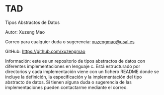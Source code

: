 # TAD
Tipos Abstractos de Datos

Autor: Xuzeng Mao

Correo para cualquier duda o sugerencia: xuzengmao@usal.es

GitHub: https://github.com/xuzengmao

Información: este es un repositorio de tipos abstractos de datos con diferentes implementaciones en lenguaje c. Está estructurado por directorios y cada implementación viene con un fichero README donde se incluye la definición, la especificación y la implementación del tipo abstracto de datos. Si tienen alguna duda o sugerencia de las implementaciones pueden contactarme mediante el correo.
